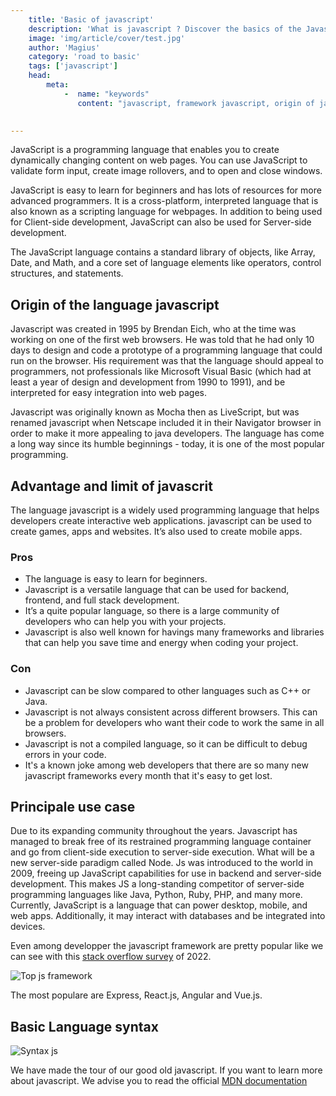 ```yaml
---
    title: 'Basic of javascript'
    description: 'What is javascript ? Discover the basics of the Javascript language at the basis of web development.'
    image: 'img/article/cover/test.jpg'
    author: 'Magius'
    category: 'road to basic'
    tags: ['javascript']
    head:
        meta: 
            -  name: "keywords"
               content: "javascript, framework javascript, origin of jaavscript"
            

---
```

JavaScript is a programming language that enables you to create dynamically changing content on web pages. You can use JavaScript to validate form input, create image rollovers, and to open and close windows.

JavaScript is easy to learn for beginners and has lots of resources for more advanced programmers. It is a cross-platform, interpreted language that is also known as a scripting language for webpages. In addition to being used for Client-side development, JavaScript can also be used for Server-side development.

The JavaScript language contains a standard library of objects, like Array, Date, and Math, and a core set of language elements like operators, control structures, and statements.

## **Origin of the language javascript**

Javascript was created in 1995 by Brendan Eich, who at the time was working on one of the first web browsers. He was told that he had only 10 days to design and code a prototype of a programming language that could run on the browser. His requirement was that the language should appeal to programmers, not professionals like Microsoft Visual Basic (which had at least a year of design and development from 1990 to 1991), and be interpreted for easy integration into web pages.

Javascript was originally known as Mocha then as LiveScript, but was renamed javascript when Netscape included it in their Navigator browser in order to make it more appealing to java developers. The language has come a long way since its humble beginnings - today, it is one of the most popular programming.

## Advantage and limit of javascrit

The language javascript is a widely used programming language that helps developers create interactive web applications. javascript can be used to create games, apps and websites. It’s also used to create mobile apps.

### Pros

- The language is easy to learn for beginners.
- Javascript is a versatile language that can be used for backend, frontend, and full stack development.
- It’s a quite popular language, so there is a large community of developers who can help you with your projects.
- Javascript is also well known for havings many frameworks and libraries that can help you save time and energy when coding your project.

### Con

- Javascript can be slow compared to other languages such as C++ or Java.
- Javascript is not always consistent across different browsers. This can be a problem for developers who want their code to work the same in all browsers.
- Javascript is not a compiled language, so it can be difficult to debug errors in your code.
- It's a known joke among web developers that there are so many new javascript frameworks every month that it's easy to get lost.

## Principale use case

Due to its expanding community throughout the years. Javascript has managed to break free of its restrained programming language container and go from client-side execution to server-side execution. What will be a new server-side paradigm called Node. Js was introduced to the world in 2009, freeing up JavaScript capabilities for use in backend and server-side development.
This makes JS a long-standing competitor of server-side programming languages like Java, Python, Ruby, PHP, and many more.
Currently, JavaScript is a language that can power desktop, mobile, and web apps. Additionally, it may interact with databases and be integrated into devices.

Even among developper the javascript framework are pretty popular like we can see with this [stack overflow survey](https://survey.stackoverflow.co/2022/#section-most-popular-technologies-web-frameworks-and-technologies) of 2022.

![Top js framework](/img/article/cover/top_framework_js.webp)

The most populare are Express, React.js, Angular and Vue.js.

## Basic Language syntax

![Syntax js](/img/article/cover/syntax_js.webp)

We have made the tour of our good old javascript. If you want to learn more about javascript. We advise you to read the official [MDN documentation](https://developer.mozilla.org/fr/docs/Web/JavaScript)